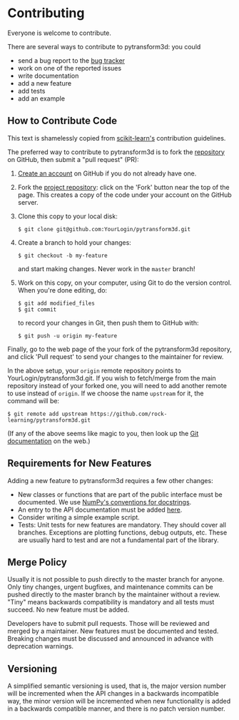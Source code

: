 # Contributing

Everyone is welcome to contribute.

There are several ways to contribute to pytransform3d: you could

* send a bug report to the
  [bug tracker](http://github.com/rock-learning/pytransform3d/issues)
* work on one of the reported issues
* write documentation
* add a new feature
* add tests
* add an example

## How to Contribute Code

This text is shamelessly copied from
[scikit-learn's](https://scikit-learn.org/stable/developers/contributing.html)
contribution guidelines.

The preferred way to contribute to pytransform3d is to fork the
[repository](http://github.com/rock-learning/pytransform3d/) on GitHub,
then submit a "pull request" (PR):

1. [Create an account](https://github.com/signup/free) on
   GitHub if you do not already have one.

2. Fork the [project repository](http://github.com/rock-learning/pytransform3d):
   click on the 'Fork' button near the top of the page. This creates a copy of
   the code under your account on the GitHub server.

3. Clone this copy to your local disk:

       $ git clone git@github.com:YourLogin/pytransform3d.git

4. Create a branch to hold your changes:

       $ git checkout -b my-feature

   and start making changes. Never work in the `master` branch!

5. Work on this copy, on your computer, using Git to do the version
   control. When you're done editing, do:

       $ git add modified_files
       $ git commit

   to record your changes in Git, then push them to GitHub with:

       $ git push -u origin my-feature

Finally, go to the web page of the your fork of the pytransform3d repository,
and click 'Pull request' to send your changes to the maintainer for review.

In the above setup, your `origin` remote repository points to
YourLogin/pytransform3d.git. If you wish to fetch/merge from the main
repository instead of your forked one, you will need to add another remote
to use instead of `origin`. If we choose the name `upstream` for it, the
command will be:

    $ git remote add upstream https://github.com/rock-learning/pytransform3d.git

(If any of the above seems like magic to you, then look up the
[Git documentation](http://git-scm.com/documentation) on the web.)

## Requirements for New Features

Adding a new feature to pytransform3d requires a few other changes:

* New classes or functions that are part of the public interface must be
  documented. We use [NumPy's conventions for docstrings](https://github.com/numpy/numpy/blob/master/doc/HOWTO_DOCUMENT.rst.txt).
* An entry to the API documentation must be added [here](https://rock-learning.github.io/pytransform3d/api.html).
* Consider writing a simple example script.
* Tests: Unit tests for new features are mandatory. They should cover all
  branches. Exceptions are plotting functions, debug outputs, etc. These
  are usually hard to test and are not a fundamental part of the library.

## Merge Policy

Usually it is not possible to push directly to the master branch for anyone.
Only tiny changes, urgent bugfixes, and maintenance commits can be pushed
directly to the master branch by the maintainer without a review.
"Tiny" means backwards compatibility is mandatory and all tests must succeed.
No new feature must be added.

Developers have to submit pull requests. Those will be reviewed and merged by
a maintainer. New features must be documented and tested. Breaking changes must
be discussed and announced in advance with deprecation warnings.

## Versioning

A simplified semantic versioning is used, that is, the major version number
will be incremented when the API changes in a backwards incompatible way, the
minor version will be incremented when new functionality is added in a
backwards compatible manner, and there is no patch version number.
